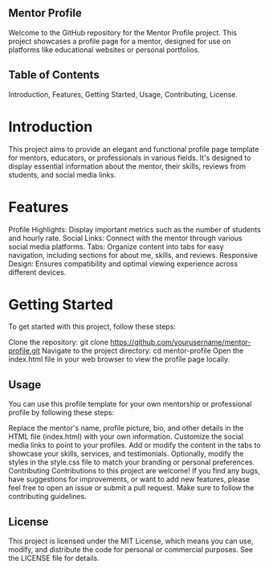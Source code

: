 ## Mentor Profile
Welcome to the GitHub repository for the Mentor Profile project. This project showcases a profile page for a mentor, designed for use on platforms like educational websites or personal portfolios.

## Table of Contents
Introduction,
Features,
Getting Started,
Usage,
Contributing,
License.

# Introduction
This project aims to provide an elegant and functional profile page template for mentors, educators, or professionals in various fields. It's designed to display essential information about the mentor, their skills, reviews from students, and social media links.

# Features
Profile Highlights: Display important metrics such as the number of students and hourly rate.
Social Links: Connect with the mentor through various social media platforms.
Tabs: Organize content into tabs for easy navigation, including sections for about me, skills, and reviews.
Responsive Design: Ensures compatibility and optimal viewing experience across different devices.
# Getting Started
To get started with this project, follow these steps:

Clone the repository: git clone https://github.com/yourusername/mentor-profile.git
Navigate to the project directory: cd mentor-profile
Open the index.html file in your web browser to view the profile page locally.
## Usage
You can use this profile template for your own mentorship or professional profile by following these steps:

Replace the mentor's name, profile picture, bio, and other details in the HTML file (index.html) with your own information.
Customize the social media links to point to your profiles.
Add or modify the content in the tabs to showcase your skills, services, and testimonials.
Optionally, modify the styles in the style.css file to match your branding or personal preferences.
Contributing
Contributions to this project are welcome! If you find any bugs, have suggestions for improvements, or want to add new features, please feel free to open an issue or submit a pull request. Make sure to follow the contributing guidelines.

## License
This project is licensed under the MIT License, which means you can use, modify, and distribute the code for personal or commercial purposes. See the LICENSE file for details.
